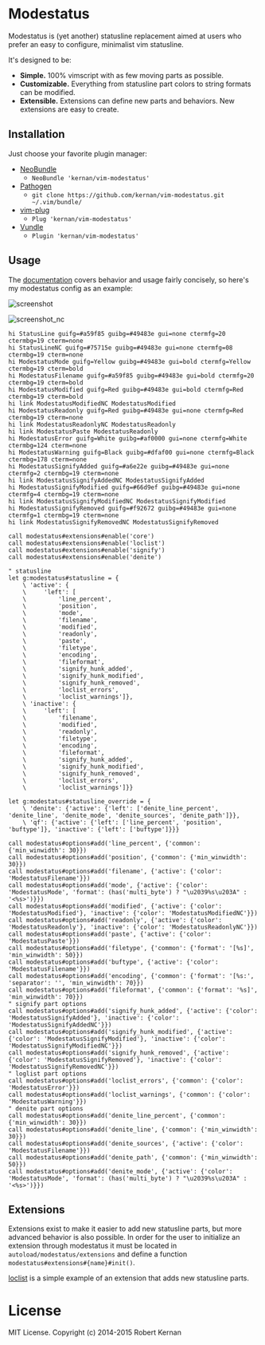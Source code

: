 # Modestatus

Modestatus is (yet another) statusline replacement aimed at users who prefer
an easy to configure, minimalist vim statusline.

It's designed to be:
- **Simple.** 100% vimscript with as few moving parts as possible.
- **Customizable.** Everything from statusline part colors to string formats
  can be modified.
- **Extensible.** Extensions can define new parts and behaviors. New extensions
  are easy to create.

## Installation

Just choose your favorite plugin manager:

- [NeoBundle][neobundle]
  - `NeoBundle 'kernan/vim-modestatus'`
- [Pathogen][pathogen]
  - `git clone https://github.com/kernan/vim-modestatus.git ~/.vim/bundle/`
- [vim-plug][vim-plug]
  - `Plug 'kernan/vim-modestatus'`
- [Vundle][vundle]
  - `Plugin 'kernan/vim-modestatus'`

## Usage

The [documentation](doc/modestatus.txt) covers behavior and usage fairly
concisely, so here's my modestatus config as an example:

![screenshot](https://raw.github.com/kernan/vim-modestatus/master/statusline.jpg)

![screenshot_nc](https://raw.github.com/kernan/vim-modestatus/master/statusline_nc.jpg)

```viml
hi StatusLine guifg=#a59f85 guibg=#49483e gui=none ctermfg=20 ctermbg=19 cterm=none
hi StatusLineNC guifg=#75715e guibg=#49483e gui=none ctermfg=08 ctermbg=19 cterm=none
hi ModestatusMode guifg=Yellow guibg=#49483e gui=bold ctermfg=Yellow ctermbg=19 cterm=bold
hi ModestatusFilename guifg=#a59f85 guibg=#49483e gui=bold ctermfg=20 ctermbg=19 cterm=bold
hi ModestatusModified guifg=Red guibg=#49483e gui=bold ctermfg=Red ctermbg=19 cterm=bold
hi link ModestatusModifiedNC ModestatusModified
hi ModestatusReadonly guifg=Red guibg=#49483e gui=none ctermfg=Red ctermbg=19 cterm=none
hi link ModestatusReadonlyNC ModestatusReadonly
hi link ModestatusPaste ModestatusReadonly
hi ModestatusError guifg=White guibg=#af0000 gui=none ctermfg=White ctermbg=124 cterm=none
hi ModestatusWarning guifg=Black guibg=#dfaf00 gui=none ctermfg=Black ctermbg=178 cterm=none
hi ModestatusSignifyAdded guifg=#a6e22e guibg=#49483e gui=none ctermfg=2 ctermbg=19 cterm=none
hi link ModestatusSignifyAddedNC ModestatusSignifyAdded
hi ModestatusSignifyModified guifg=#66d9ef guibg=#49483e gui=none ctermfg=4 ctermbg=19 cterm=none
hi link ModestatusSignifyModifiedNC ModestatusSignifyModified
hi ModestatusSignifyRemoved guifg=#f92672 guibg=#49483e gui=none ctermfg=1 ctermbg=19 cterm=none
hi link ModestatusSignifyRemovedNC ModestatusSignifyRemoved

call modestatus#extensions#enable('core')
call modestatus#extensions#enable('loclist')
call modestatus#extensions#enable('signify')
call modestatus#extensions#enable('denite')

" statusline
let g:modestatus#statusline = {
	\ 'active': {
	\     'left': [
	\         'line_percent',
	\         'position',
	\         'mode',
	\         'filename',
	\         'modified',
	\         'readonly',
	\         'paste',
	\         'filetype',
	\         'encoding',
	\         'fileformat',
	\         'signify_hunk_added',
	\         'signify_hunk_modified',
	\         'signify_hunk_removed',
	\         'loclist_errors',
	\         'loclist_warnings']},
	\ 'inactive': {
	\     'left': [
	\         'filename',
	\         'modified',
	\         'readonly',
	\         'filetype',
	\         'encoding',
	\         'fileformat',
	\         'signify_hunk_added',
	\         'signify_hunk_modified',
	\         'signify_hunk_removed',
	\         'loclist_errors',
	\         'loclist_warnings']}}

let g:modestatus#statusline_override = {
	\ 'denite': {'active': {'left': ['denite_line_percent', 'denite_line', 'denite_mode', 'denite_sources', 'denite_path']}},
	\ 'qf': {'active': {'left': ['line_percent', 'position', 'buftype']}, 'inactive': {'left': ['buftype']}}}

call modestatus#options#add('line_percent', {'common': {'min_winwidth': 30}})
call modestatus#options#add('position', {'common': {'min_winwidth': 30}})
call modestatus#options#add('filename', {'active': {'color': 'ModestatusFilename'}})
call modestatus#options#add('mode', {'active': {'color': 'ModestatusMode', 'format': (has('multi_byte') ? "\u2039%s\u203A" : '<%s>')}})
call modestatus#options#add('modified', {'active': {'color': 'ModestatusModified'}, 'inactive': {'color': 'ModestatusModifiedNC'}})
call modestatus#options#add('readonly', {'active': {'color': 'ModestatusReadonly'}, 'inactive': {'color': 'ModestatusReadonlyNC'}})
call modestatus#options#add('paste', {'active': {'color': 'ModestatusPaste'}})
call modestatus#options#add('filetype', {'common': {'format': '[%s]', 'min_winwidth': 50}})
call modestatus#options#add('buftype', {'active': {'color': 'ModestatusFilename'}})
call modestatus#options#add('encoding', {'common': {'format': '[%s:', 'separator': '', 'min_winwidth': 70}})
call modestatus#options#add('fileformat', {'common': {'format': '%s]', 'min_winwidth': 70}})
" signify part options
call modestatus#options#add('signify_hunk_added', {'active': {'color': 'ModestatusSignifyAdded'}, 'inactive': {'color': 'ModestatusSignifyAddedNC'}})
call modestatus#options#add('signify_hunk_modified', {'active': {'color': 'ModestatusSignifyModified'}, 'inactive': {'color': 'ModestatusSignifyModifiedNC'}})
call modestatus#options#add('signify_hunk_removed', {'active': {'color': 'ModestatusSignifyRemoved'}, 'inactive': {'color': 'ModestatusSignifyRemovedNC'}})
" loglist part options
call modestatus#options#add('loclist_errors', {'common': {'color': 'ModestatusError'}})
call modestatus#options#add('loclist_warnings', {'common': {'color': 'ModestatusWarning'}})
" denite part options
call modestatus#options#add('denite_line_percent', {'common': {'min_winwidth': 30}})
call modestatus#options#add('denite_line', {'common': {'min_winwidth': 30}})
call modestatus#options#add('denite_sources', {'active': {'color': 'ModestatusFilename'}})
call modestatus#options#add('denite_path', {'common': {'min_winwidth': 50}})
call modestatus#options#add('denite_mode', {'active': {'color': 'ModestatusMode', 'format': (has('multi_byte') ? "\u2039%s\u203A" : '<%s>')}})
```

## Extensions

Extensions exist to make it easier to add new statusline parts, but more
advanced behavior is also possible. In order for the user to initialize an
extension through modestatus it must be located in
`autoload/modestatus/extensions` and define a function
`modestatus#extensions#{name}#init()`.

[loclist](autoload/modestatus/extensions/loclist.vim) is a simple example of an
extension that adds new statusline parts.

# License

MIT License. Copyright (c) 2014-2015 Robert Kernan

[neobundle]:  https://github.com/Shougo/neobundle.vim
[pathogen]:   https://github.com/tpope/vim-pathogen
[screenshot]: https://raw.githubusercontent.com/kernan/vim-modestatus/master/screenshot.png
[vim-plug]:   https://github.com/junegunn/vim-plug
[vundle]:     https://github.com/gmarik/Vundle.vim

